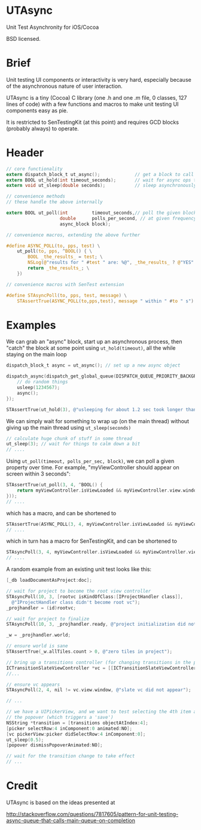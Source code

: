 UTAsync
=======

Unit Test Asynchronity for iOS/Cocoa

BSD licensed.

Brief
=======

Unit testing UI components or interactivity is very hard, especially because of the asynchronous nature of user interaction.

UTAsync is a tiny (Cocoa) C library (one .h and one .m file, 0 classes, 127 lines of code) with a few functions and macros to make unit testing UI components easy as pie.

It is restricted to SenTestingKit (at this point) and requires GCD blocks (probably always) to operate. 

Header
========

```C
// core functionality
extern dispatch_block_t ut_async();             // get a block to call when async is complete
extern BOOL ut_hold(int timeout_seconds);       // wait for async ops to finish up
extern void ut_sleep(double seconds);           // sleep asynchronously

// convenience methods
// these handle the above internally

extern BOOL ut_poll(int         timeout_seconds,// poll the given block asynchronously for success
                    double      polls_per_second, // at given frequency
                    async_block block); 

// convenience macros, extending the above further

#define ASYNC_POLL(to, pps, test) \
    ut_poll(to, pps, ^BOOL() { \
        BOOL _the_results_ = test; \
        NSLog(@"results for " #test " are: %@", _the_results_ ? @"YES" : @"NO"); \
        return _the_results_; \
    })

// convenience macros with SenTest extension

#define STAsyncPoll(to, pps, test, message) \
    STAssertTrue(ASYNC_POLL(to,pps,test), message " within " #to " s")
```

Examples
========

We can grab an "async" block, start up an asynchronous process, then "catch" the block at some point using `ut_hold(timeout)`, all the while staying on the main loop

```Objective-C
dispatch_block_t async = ut_async(); // set up a new async object

dispatch_async(dispatch_get_global_queue(DISPATCH_QUEUE_PRIORITY_BACKGROUND, 0), ^{
    // do random things
    usleep(1234567);
    async();
});

STAssertTrue(ut_hold(3), @"usleeping for about 1.2 sec took longer than 3 seconds!");
```

We can simply wait for something to wrap up (on the main thread) without giving up the main thread using `ut_sleep(seconds)`

```Objective-C
// calculate huge chunk of stuff in some thread
ut_sleep(3); // wait for things to calm down a bit
// ....
```

Using `ut_poll(timeout, polls_per_sec, block)`, we can poll a given property over time. For example, "myViewController should appear on screen within 3 seconds":

```Objective-C
STAssertTrue(ut_poll(3, 4, ^BOOL() {
    return myViewController.isViewLoaded && myViewController.view.window != nil;
}));
// ....
```

which has a macro, and can be shortened to

```Objective-C
STAssertTrue(ASYNC_POLL(3, 4, myViewController.isViewLoaded && myViewController.view.window != nil));
// ....
```

which in turn has a macro for SenTestingKit, and can be shortened to

```Objective-C
STAsyncPoll(3, 4, myViewController.isViewLoaded && myViewController.view.window != nil);
// ....
```

A random example from an existing unit test looks like this:

```Objective-C
[_db loadDocumentAsProject:doc];

// wait for project to become the root view controller
STAsyncPoll(10, 3, [rootvc isKindOfClass:[IProjectHandler class]], 
  @"IProjectHandler class didn't become root vc");
_projhandler = (id)rootvc;

// wait for project to finalize
STAsyncPoll(10, 3, _projhandler.ready, @"project initialization did not finalize");

_w = _projhandler.world;

// ensure world is sane
STAssertTrue(_w.allTiles.count > 0, @"zero tiles in project");

// bring up a transitions controller (for changing transitions in the project)
ICTransitionSlateViewController *vc = [[ICTransitionSlateViewController alloc] init];
//...

// ensure vc appears
STAsyncPoll(2, 4, nil != vc.view.window, @"slate vc did not appear");

// ... 

// we have a UIPickerView, and we want to test selecting the 4th item and then dismissing 
// the popover (which triggers a 'save')
NSString *transition = [transitions objectAtIndex:4];
[picker selectRow:4 inComponent:0 animated:NO];
[vc pickerView:picker didSelectRow:4 inComponent:0];
ut_sleep(0.5);
[popover dismissPopoverAnimated:NO];

// wait for the transition change to take effect
// ...
```

Credit
========

UTAsync is based on the ideas presented at

http://stackoverflow.com/questions/7817605/pattern-for-unit-testing-async-queue-that-calls-main-queue-on-completion 


